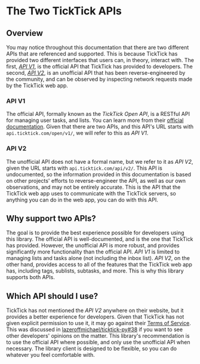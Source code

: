 # The Two TickTick APIs

## Overview

You may notice throughout this documentation that there are two different APIs that are referenced and supported. This is because TickTick has provided two different interfaces that users can, in theory, interact with. The first, [_API V1_](#api-v1), is the official API that TickTick has provided to developers. The second, [_API V2_](#api-v2), is an unofficial API that has been reverse-engineered by the community, and can be observed by inspecting network requests made by the TickTick web app.

### API V1

The official API, formally known as the _TickTick Open API_, is a RESTful API for managing user tasks, and lists. You can learn more from their [official documentation](https://developer.ticktick.com/docs#/openapi). Given that there are two APIs, and this API's URL starts with `api.ticktick.com/open/v1/`, we will refer to this as _API V1_.

### API V2

The unofficial API does not have a formal name, but we refer to it as _API V2_, given the URL starts with `api.ticktick.com/api/v2/`. This API is undocumented, so the information provided in this documentation is based on other projects' efforts to reverse-engineer the API, as well as our own observations, and may not be entirely accurate. This is the API that the TickTick web app uses to communicate with the TickTick servers, so anything you can do in the web app, you can do with this API.

## Why support two APIs?

The goal is to provide the best experience possible for developers using this library. The official API is well-documented, and is the one that TickTick has provided. However, the unofficial API is more robust, and provides significantly more functionality than the official API. _API V1_ is limited to managing lists and tasks alone (not including the inbox list). _API V2_, on the other hand, provides access to all of the features that the TickTick web app has, including tags, sublists, subtasks, and more. This is why this library supports both APIs.

## Which API should I use?

TickTick has not mentioned the _API V2_ anywhere on their website, but it provides a better experience for developers. Given that TickTick has not given explicit permission to use it, it may go against their [Terms of Service](https://ticktick.com/tos). This was discussed in [lazeroffmichael/ticktick-py#38](https://github.com/lazeroffmichael/ticktick-py/issues/38) if you want to see other developers' opinions on the matter. This library's recommendation is to use the official API where possible, and only use the unofficial API when necessary. The library client is designed to be flexible, so you can do whatever you feel comfortable with.
